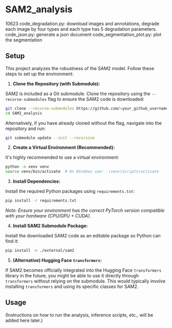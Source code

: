 # SAM2_analysis
10623
code_degradation.py: download images and annotations, degrade each image by four types and each type has 5 degradation parameters.
code_json.py: generate a json document 
code_segmentation_plot.py: plot the segmentation

## Setup

This project analyzes the robustness of the SAM2 model. Follow these steps to set up the environment:

1. **Clone the Repository (with Submodule):**

SAM2 is included as a Git submodule. Clone the repository using the `--recurse-submodules` flag to ensure the SAM2 code is downloaded:

```bash
git clone --recurse-submodules https://github.com/<your_github_username>/SAM2_analysis.git # Replace with your actual repo URL
cd SAM2_analysis
```

Alternatively, if you have already cloned without the flag, navigate into the repository and run:

```bash
git submodule update --init --recursive
```

2. **Create a Virtual Environment (Recommended):**

It's highly recommended to use a virtual environment:

```bash
python -m venv venv
source venv/bin/activate  # On Windows use: .\venv\Scripts\activate
```

3. **Install Dependencies:**

Install the required Python packages using `requirements.txt`:

```bash
pip install -r requirements.txt
```

*Note: Ensure your environment has the correct PyTorch version compatible with your hardware (CPU/GPU + CUDA).*

4. **Install SAM2 Submodule Package:**

Install the downloaded SAM2 code as an editable package so Python can find it:

```bash
pip install -e ./external/sam2
```

5. **(Alternative) Hugging Face `transformers`:**

If SAM2 becomes officially integrated into the Hugging Face `transformers` library in the future, you might be able to use it directly through `transformers` without relying on the submodule. This would typically involve installing `transformers` and using its specific classes for SAM2.

## Usage

(Instructions on how to run the analysis, inference scripts, etc., will be added here later.)
